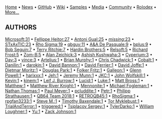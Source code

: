 [Home](https://qb64.com) • [News](../news.md) • [GitHub](../github.md) • [Wiki](../wiki.md) • [Samples](../samples.md) • [Media](../media.md) • [Community](../community.md) • [Rolodex](../rolodex.md) • [More...](../more.md)

## AUTHORS

[Microsoft:31](microsoft.md) • [Fellippe Heitor:27](fellippe-heitor.md) • [Antoni Gual:25](antoni-gual.md) • [*missing*:23](author-missing.md) • [STxAxTIC:23](stxaxtic.md) • [Rho Sigma:19](rho-sigma.md) • [qbguy:11](qbguy.md) • [A&A De Pasquale:9](a&a-de-pasquale.md) • [bplus:9](bplus.md) • [Bob Seguin:7](bob-seguin.md) • [Terry Ritchie:7](terry-ritchie.md) • [Hardin Brothers:5](hardin-brothers.md) • [Relsoft:5](relsoft.md) • [Richard Frost:5](richard-frost.md) • [Zom-B:5](zom-b.md) • [Alan Zeichick:3](alan-zeichick.md) • [Ashish Kushwaha:3](ashish-kushwaha.md) • [Cyperium:3](cyperium.md) • [Dav:3](dav.md) • [vince:3](vince.md) • [Artelius:1](artelius.md) • [Brian Murphy:1](brian-murphy.md) • [Chris Chadwick:1](chris-chadwick.md) • [Cobalt:1](cobalt.md) • [Danilin:1](danilin.md) • [darokin:1](darokin.md) • [David Bannon:1](david-bannon.md) • [David Ferrier:1](david-ferrier.md) • [David Joffe:1](david-joffe.md) • [Dietmar Moritz:1](dietmar-moritz.md) • [Douglas Park:1](douglas-park.md) • [Folker Fritz:1](folker-fritz.md) • [Galleon:1](galleon.md) • [Glenn Powell:1](glenn-powell.md) • [harixxx:1](harixxx.md) • [Jeh:1](jeh.md) • [Jeremy Munn:1](jeremy-munn.md) • [JKC:1](jkc.md) • [John Wolfskill:1](john-wolfskill.md) • [Kevin:1](kevin.md) • [kinem:1](kinem.md) • [Leif J. Burrow:1](leif-j.-burrow.md) • [Lucid:1](lucid.md) • [Luke:1](luke.md) • [Matt Bross:1](matt-bross.md) • [Matthew:1](matthew.md) • [Matthew River Knight:1](matthew-river-knight.md) • [Mennonite:1](mennonite.md) • [Michael Fogleman:1](michael-fogleman.md) • [Nathan Thomas:1](nathan-thomas.md) • [Paul Meyer:1](paul-meyer.md) • [pcluddite:1](pcluddite.md) • [Petr:1](petr.md) • [Philipp Strathausen:1](philipp-strathausen.md) • [QB64 Team 2018:1](qb64-team-2018.md) • [RETROQB45:1](retroqb45.md) • [RhoSigma:1](rhosigma.md) • [rpgfan3233:1](rpgfan3233.md) • [Steve M.:1](steve-m..md) • [Timothy Baxendale:1](timothy-baxendale.md) • [Tor Myklebust:1](tor-myklebust.md) • [TrialAndTerror:1](trialandterror.md) • [triggered:1](triggered.md) • [Tsiplacov Sergey:1](tsiplacov-sergey.md) • [TylerDarko:1](tylerdarko.md) • [William Loughner:1](william-loughner.md) • [Yu:1](yu.md) • [Zack Johnson:1](zack-johnson.md)
